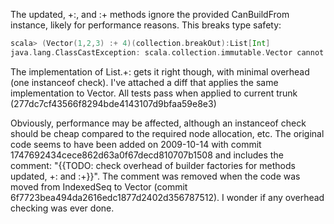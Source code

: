 The updated, \+:, and :\+ methods ignore the provided CanBuildFrom instance, likely for performance reasons. This breaks type safety:

```scala
scala> (Vector(1,2,3) :+ 4)(collection.breakOut):List[Int]
java.lang.ClassCastException: scala.collection.immutable.Vector cannot be cast to scala.collection.immutable.List
```

The implementation of List.+: gets it right though, with minimal overhead (one instanceof check). I've attached a diff that applies the same implementation to Vector. All tests pass when applied to current trunk (277dc7cf43566f8294bde4143107d9bfaa59e8e3)

Obviously, performance may be affected, although an instanceof check should be cheap compared to the required node allocation, etc. The original code seems to have been added on 2009-10-14 with commit 1747692434cece862d63a0f67decd810707b1508 and includes the comment: "{{TODO: check overhead of builder factories for methods updated, \+: and :\+}}". The comment was removed when the code was moved from IndexedSeq to Vector (commit 6f7723bea494da2616edc1877d2402d356787512). I wonder if any overhead checking was ever done.
